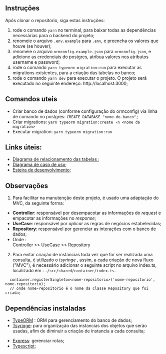 ## Instruções

Após clonar o repositorio, siga estas instruções:

1. rode o comando `yarn` no terminal, para baixar todas as dependências necessárias para o backend do projeto;
2. renomeie o arquivo `.env.example` para `.env`, e preencha os valores que houve (se houver);
3. renomeie o arquivo `ormconfig.example.json` para `ormconfig.json`, e adicione as credenciais do postgres, atribua valores nos atributos username e password;
4. rode o comando `yarn typeorm migration:run` para executar as migrations existentes, para a criação das tabelas no banco;
5. rode o comando `yarn dev` para executar o projeto. O projeto será executado no seguinte endereço: http://localhost:3000;

## Comandos uteis

- Criar banco de dados (conforme configuração do ormconfig) via linha de comando no postgres:
  `CREATE DATABASE "nome-do-banco";`
- Criar migrations:
  `yarn typeorm migration:create -n <nome da migration>`
- Executar migration:
  `yarn typeorm migration:run`

## Links úteis:

- [Diagrama de relacionamento das tabelas ](https://dbdiagram.io/d/6189348b02cf5d186b4b7a7b);
- [Diagrama de caso de uso](https://whimsical.com/pi-4-show-do-milhao-KPJB4nRE19DYFiXMrf2zFi);
- [Esteira de desenvolvimento](https://trello.com/b/ikcgNWg8/pi4);

## Observações

1. Para facilitar na manutenção deste projeto, é usado uma adaptação do MVC, da seguinte forma:

- **Controller**: responsável por desempacotar as informações do _request_ e empacotar as informações no _response_;
- **UseCase**: responsável por _aplicar_ as regras de negócios estabelecidas;
- **Repository**: responsável por gerenciar as interações com o banco de dados;
- Onde : <br/>
  Controller >> UseCase >> Repository

2. Para evitar criação de instancias toda vez que for ser realizada uma consulta, é utilizado o _tsyringe_ , assim, a cada criação de nova fluxo ("MVC"), é necessário adicionar o seguinte script no arquivo index.ts, localizado em : `./src/shared/container/index.ts`.

```
  container.registerSingleton<nome-repositorio>('nome-repositorio', nome-repositorio);
  // onde nome-repositorio é o nome da classe Repository que foi criada;
```

## Dependências instaladas

- [TypeORM]() : ORM para gerenciamento do banco de dados;
- [Tsyringe](): para organização das instancias dos objetos que serão usadas, afim de diminuir a criação de instancia a cada consulta;

* [Express](): gerenciar rotas;
* [Typescript]();
